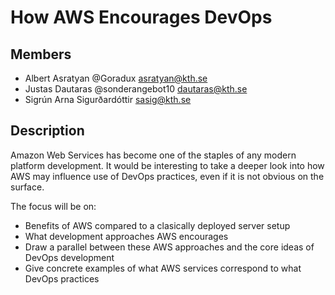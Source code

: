 # How AWS Encourages DevOps

## Members

- Albert Asratyan @Goradux <asratyan@kth.se>
- Justas Dautaras @sonderangebot10 <dautaras@kth.se>
- Sigrún Arna Sigurðardóttir <sasig@kth.se>

## Description
Amazon Web Services has become one of the staples of any modern platform development. It would be interesting to take a deeper look into how AWS may influence use of DevOps practices, even if it is not obvious on the surface.

The focus will be on:
- Benefits of AWS compared to a clasically deployed server setup
- What development approaches AWS encourages
- Draw a parallel between these AWS approaches and the core ideas of DevOps development
- Give concrete examples of what AWS services correspond to what DevOps practices
